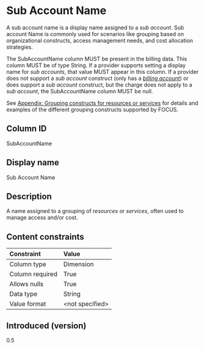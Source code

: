 # Sub Account Name

A sub account name is a display name assigned to a *sub account*. Sub account Name is commonly used for scenarios like grouping based on organizational constructs, access management needs, and cost allocation strategies.

The SubAccountName column MUST be present in the billing data. This column MUST be of type String. If a provider supports setting a display name for *sub accounts*, that value MUST appear in this column. If a provider does not support a *sub account* construct (only has a [*billing account*](#glossary:billing-account)) or does support a *sub account* construct, but the charge does not apply to a *sub account*, the SubAccountName column MUST be null.

See [Appendix: Grouping constructs for resources or services](#groupingconstructsforresourcesorservices) for details and examples of the different grouping constructs supported by FOCUS.

## Column ID

SubAccountName

## Display name

Sub Account Name

## Description

A name assigned to a grouping of *resources* or *services*, often used to manage access and/or cost.

## Content constraints

| Constraint      | Value           |
|:----------------|:----------------|
| Column type     | Dimension       |
| Column required | True            |
| Allows nulls    | True            |
| Data type       | String          |
| Value format    | \<not specified> |

## Introduced (version)

0.5
